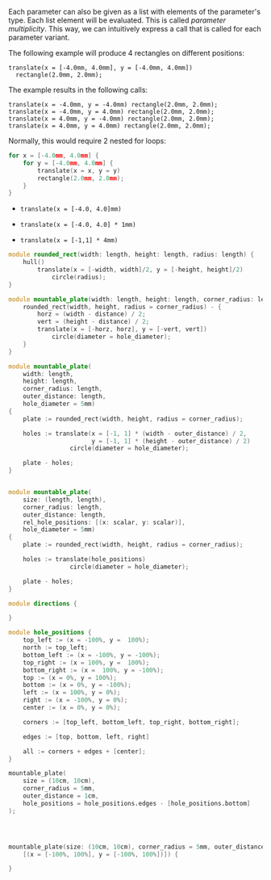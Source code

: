 Each parameter can also be given as a list with elements of the parameter's type.
Each list element will be evaluated. This is called *parameter multiplicity*.
This way, we can intuitively express a call that is called for each parameter variant.

The following example will produce 4 rectangles on different positions:

```µcad,example.A
translate(x = [-4.0mm, 4.0mm], y = [-4.0mm, 4.0mm]) 
  rectangle(2.0mm, 2.0mm);
```

The example results in the following calls:

```µcad,example.B
translate(x = -4.0mm, y = -4.0mm) rectangle(2.0mm, 2.0mm);
translate(x = -4.0mm, y = 4.0mm) rectangle(2.0mm, 2.0mm);
translate(x = 4.0mm, y = -4.0mm) rectangle(2.0mm, 2.0mm);
translate(x = 4.0mm, y = 4.0mm) rectangle(2.0mm, 2.0mm);
```

Normally, this would require 2 nested for loops:

```µcad,example.C
for x = [-4.0mm, 4.0mm] {
    for y = [-4.0mm, 4.0mm] {
        translate(x = x, y = y) 
        rectangle(2.0mm, 2.0mm);
    }
}
```

* `translate(x = [-4.0, 4.0]mm)`

* `translate(x = [-4.0, 4.0] * 1mm)`

* `translate(x = [-1,1] * 4mm)`

```µcad,example.D
module rounded_rect(width: length, height: length, radius: length) {
    hull()
        translate(x = [-width, width]/2, y = [-height, height]/2)
            circle(radius);
}

module mountable_plate(width: length, height: length, corner_radius: length, distance: length, hole_diameter = 5mm) {
    rounded_rect(width, height, radius = corner_radius) - {
        horz = (width - distance) / 2;
        vert = (height - distance) / 2;
        translate(x = [-horz, horz], y = [-vert, vert])
            circle(diameter = hole_diameter);
    }
}

module mountable_plate(
    width: length,
    height: length,
    corner_radius: length,
    outer_distance: length, 
    hole_diameter = 5mm)
{
    plate := rounded_rect(width, height, radius = corner_radius);

    holes := translate(x = [-1, 1] * (width - outer_distance) / 2, 
                       y = [-1, 1] * (height - outer_distance) / 2)
                 circle(diameter = hole_diameter);

    plate - holes;
}


module mountable_plate(
    size: (length, length),
    corner_radius: length,
    outer_distance: length, 
    rel_hole_positions: [(x: scalar, y: scalar)], 
    hole_diameter = 5mm)
{
    plate := rounded_rect(width, height, radius = corner_radius);

    holes := translate(hole_positions)
                 circle(diameter = hole_diameter);

    plate - holes;
}

module directions {

}

module hole_positions {
    top_left := (x = -100%, y =  100%);
    north := top_left;
    bottom_left := (x = -100%, y = -100%);
    top_right := (x = 100%, y =  100%);
    bottom_right := (x =  100%, y = -100%);
    top := (x = 0%, y = 100%);
    bottom := (x = 0%, y = -100%);
    left := (x = 100%, y = 0%);
    right := (x = -100%, y = 0%);
    center := (x = 0%, y = 0%);

    corners := [top_left, bottom_left, top_right, bottom_right];

    edges := [top, bottom, left, right]

    all := corners + edges + [center];
}

mountable_plate(
    size = (10cm, 10cm),
    corner_radius = 5mm,
    outer_distance = 1cm, 
    hole_positions = hole_positions.edges - [hole_positions.bottom]
);




mountable_plate(size: (10cm, 10cm), corner_radius = 5mm, outer_distance = 1cm, 
    [(x = [-100%, 100%], y = [-100%, 100%])]) {

}
```
